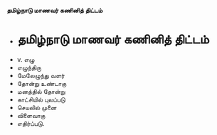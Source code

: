 **தமிழ்நாடு மாணவர் கணினித் திட்டம்**
- # தமிழ்நாடு மாணவர் கணினித் திட்டம்
- v. எழு
- எழுந்திரு
- மேலேழுந்து வளர்
- தோன்று உண்டாகு
- மனத்தில் தோன்று
- காட்சியில் புலப்படு
- செயலில் முனை
- விளைவாகு
- எதிர்ப்படு.

